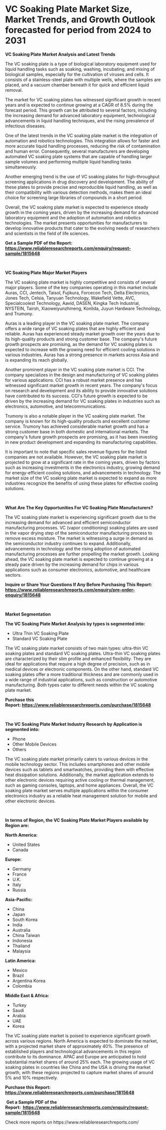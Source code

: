 <p><h1>VC Soaking Plate Market Size, Market Trends, and Growth Outlook forecasted for period from 2024 to 2031</h1></p><p><strong>VC Soaking Plate Market Analysis and Latest Trends</strong></p>
<p><p>The VC soaking plate is a type of biological laboratory equipment used for liquid handling tasks such as soaking, washing, incubating, and mixing of biological samples, especially for the cultivation of viruses and cells. It consists of a stainless-steel plate with multiple wells, where the samples are placed, and a vacuum chamber beneath it for quick and efficient liquid removal.</p><p>The market for VC soaking plates has witnessed significant growth in recent years and is expected to continue growing at a CAGR of 8.5% during the forecast period. This growth can be attributed to several factors, including the increasing demand for advanced laboratory equipment, technological advancements in liquid handling techniques, and the rising prevalence of infectious diseases.</p><p>One of the latest trends in the VC soaking plate market is the integration of automation and robotics technologies. This integration allows for faster and more accurate liquid handling processes, reducing the risk of contamination and human error. Consequently, several manufacturers are developing automated VC soaking plate systems that are capable of handling larger sample volumes and performing multiple liquid handling tasks simultaneously.</p><p>Another emerging trend is the use of VC soaking plates for high-throughput screening applications in drug discovery and development. The ability of these plates to provide precise and reproducible liquid handling, as well as their compatibility with various detection methods, makes them an ideal choice for screening large libraries of compounds in a short period.</p><p>Overall, the VC soaking plate market is expected to experience steady growth in the coming years, driven by the increasing demand for advanced laboratory equipment and the adoption of automation and robotics technologies. The market presents opportunities for manufacturers to develop innovative products that cater to the evolving needs of researchers and scientists in the field of life sciences.</p></p>
<p><strong>Get a Sample PDF of the Report:&nbsp; <a href="https://www.reliableresearchreports.com/enquiry/request-sample/1815648">https://www.reliableresearchreports.com/enquiry/request-sample/1815648</a></strong></p>
<p>&nbsp;</p>
<p><strong>VC Soaking Plate Major Market Players</strong></p>
<p><p>The VC soaking plate market is highly competitive and consists of several major players. Some of the key companies operating in this market include Auras, CCI, Jentech, Taisol, Fujikura, Forcecon Tech, Delta Electronics, Jones Tech, Celsia, Tanyuan Technology, Wakefield Vette, AVC, Specialcoolest Technology, Aavid, DASEN, Kingka Tech Industrial, NYSTEIN, Tairsh, Xiaoweiyunzhineng, Konlida, Juyun Hardware Technology, and Trumony.</p><p>Auras is a leading player in the VC soaking plate market. The company offers a wide range of VC soaking plates that are highly efficient and reliable. Auras has experienced steady market growth over the years due to its high-quality products and strong customer base. The company's future growth prospects are promising, as the demand for VC soaking plates is expected to increase with the growing need for efficient cooling solutions in various industries. Auras has a strong presence in markets across Asia and is expanding its reach globally.</p><p>Another prominent player in the VC soaking plate market is CCI. The company specializes in the design and manufacturing of VC soaking plates for various applications. CCI has a robust market presence and has witnessed significant market growth in recent years. The company's focus on research and development and its ability to provide innovative solutions have contributed to its success. CCI's future growth is expected to be driven by the increasing demand for VC soaking plates in industries such as electronics, automotive, and telecommunications.</p><p>Trumony is also a notable player in the VC soaking plate market. The company is known for its high-quality products and excellent customer service. Trumony has achieved considerable market growth and has a strong customer base in both domestic and international markets. The company's future growth prospects are promising, as it has been investing in new product development and expanding its manufacturing capabilities.</p><p>It is important to note that specific sales revenue figures for the listed companies are not available. However, the VC soaking plate market is projected to grow at a significant rate in the coming years, driven by factors such as increasing investments in the electronics industry, growing demand for energy-efficient cooling solutions, and advancements in technology. The market size of the VC soaking plate market is expected to expand as more industries recognize the benefits of using these plates for effective cooling solutions.</p></p>
<p>&nbsp;</p>
<p><strong>What Are The Key Opportunities For VC Soaking Plate Manufacturers?</strong></p>
<p><p>The VC soaking plate market is experiencing significant growth due to the increasing demand for advanced and efficient semiconductor manufacturing processes. VC (vapor conditioning) soaking plates are used in the vapor drying step of the semiconductor manufacturing process to remove excess moisture. The market is witnessing a surge in demand as the semiconductor industry continues to expand. Additionally, advancements in technology and the rising adoption of automated manufacturing processes are further propelling the market growth. Looking ahead, the VC soaking plate market is expected to continue growing at a steady pace driven by the increasing demand for chips in various applications such as consumer electronics, automotive, and healthcare sectors.</p></p>
<p><strong>Inquire or Share Your Questions If Any Before Purchasing This Report: <a href="https://www.reliableresearchreports.com/enquiry/pre-order-enquiry/1815648">https://www.reliableresearchreports.com/enquiry/pre-order-enquiry/1815648</a></strong></p>
<p>&nbsp;</p>
<p><strong>Market Segmentation</strong></p>
<p><strong>The VC Soaking Plate Market Analysis by types is segmented into:</strong></p>
<p><ul><li>Ultra Thin VC Soaking Plate</li><li>Standard VC Soaking Plate</li></ul></p>
<p><p>The VC soaking plate market consists of two main types: ultra-thin VC soaking plates and standard VC soaking plates. Ultra-thin VC soaking plates are characterized by their slim profile and enhanced flexibility. They are ideal for applications that require a high degree of precision, such as in medical devices or electronic components. On the other hand, standard VC soaking plates offer a more traditional thickness and are commonly used in a wide range of industrial applications, such as construction or automotive manufacturing. Both types cater to different needs within the VC soaking plate market.</p></p>
<p><strong>Purchase this Report:&nbsp;<a href="https://www.reliableresearchreports.com/purchase/1815648">https://www.reliableresearchreports.com/purchase/1815648</a></strong></p>
<p>&nbsp;</p>
<p><strong>The VC Soaking Plate Market Industry Research by Application is segmented into:</strong></p>
<p><ul><li>Phone</li><li>Other Mobile Devices</li><li>Others</li></ul></p>
<p><p>The VC soaking plate market primarily caters to various devices in the mobile technology sector. This includes smartphones and other mobile devices such as tablets and smartwatches, providing them with effective heat dissipation solutions. Additionally, the market application extends to other electronic devices requiring active cooling or thermal management, such as gaming consoles, laptops, and home appliances. Overall, the VC soaking plate market serves multiple applications within the consumer electronics industry as a reliable heat management solution for mobile and other electronic devices.</p></p>
<p>&nbsp;</p>
<p><strong>In terms of Region, the VC Soaking Plate Market Players available by Region are:</strong></p>
<p>
    <p> <strong> North America: </strong>
        <ul>
            <li>United States</li>
            <li>Canada</li>
        </ul>
        </p> 
    <p> <strong> Europe: </strong>
        <ul>
            <li>Germany</li>
            <li>France</li>
            <li>U.K.</li>
            <li>Italy</li>
            <li>Russia</li>
        </ul>
        </p> 
    <p> <strong> Asia-Pacific: </strong>
        <ul>
            <li>China</li>
            <li>Japan</li>
            <li>South Korea</li>
            <li>India</li>
            <li>Australia</li>
            <li>China Taiwan</li>
            <li>Indonesia</li>
            <li>Thailand</li>
            <li>Malaysia</li>
        </ul>
        </p> 
    <p> <strong> Latin America: </strong>
        <ul>
            <li>Mexico</li>
            <li>Brazil</li>
            <li>Argentina Korea</li>
            <li>Colombia</li>
        </ul>
        </p> 
    <p> <strong> Middle East & Africa: </strong>
        <ul>
            <li>Turkey</li>
            <li>Saudi</li>
            <li>Arabia</li>
            <li>UAE</li>
            <li>Korea</li>
        </ul>
    </p>
    </p>
<p><p>The VC soaking plate market is poised to experience significant growth across various regions. North America is expected to dominate the market, with a projected market share of approximately 40%. The presence of established players and technological advancements in this region contribute to its dominance. APAC and Europe are anticipated to hold substantial market shares of around 25% each. The growing usage of VC soaking plates in countries like China and the USA is driving the market growth, with these regions projected to capture market shares of around 5% and 10% respectively.</p></p>
<p><strong>Purchase this Report: <a href="https://www.reliableresearchreports.com/purchase/1815648">https://www.reliableresearchreports.com/purchase/1815648</a></strong></p>
<p>&nbsp;<strong>Get a Sample PDF of the Report:&nbsp;&nbsp;<a href="https://www.reliableresearchreports.com/enquiry/request-sample/1815648">https://www.reliableresearchreports.com/enquiry/request-sample/1815648</a></strong></p>
<p><strong></strong></p>
<p>Check more reports on https://www.reliableresearchreports.com/</p>